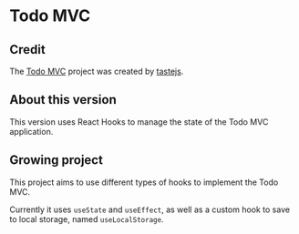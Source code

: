 # Todo MVC

## Credit

The [Todo MVC](http://todomvc.com/) project was created by [tastejs](https://github.com/tastejs/todomvc).

## About this version

This version uses React Hooks to manage the state of the Todo MVC application.

## Growing project

This project aims to use different types of hooks to implement the Todo MVC.

Currently it uses `useState` and `useEffect`, as well as a custom hook to save to local storage, named `useLocalStorage`.
